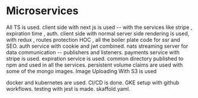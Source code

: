 # Microservices

All TS is used.
client side with next js is used -- with the services like stripe , expiration time , auth. 
client side with normal server side rendering is used, with redux , routes protection HOC , all the boiler plate code for ssr and SEO.
auth service with cookie and jwt combined. 
nats streaming server for data communication -- publishers and listeners. 
payments service with stripe is used.
expiration service is used.
common directory published to npm and used in all the services. 
persistent volume claims are used with some of the mongo images. 
Image Uploading With S3 is used

docker and kubernetes are used.
CI/CD is done. GKE setup with github workflows. 
testing with jest is made. 
skaffold.yaml.

